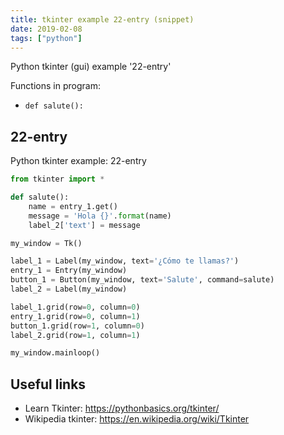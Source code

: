 ```yaml
---
title: tkinter example 22-entry (snippet)
date: 2019-02-08
tags: ["python"]
---
```

Python tkinter (gui) example '22-entry'

Functions in program: 
* `def salute():`

## 22-entry

Python tkinter example: 22-entry

```python
from tkinter import *

def salute():
    name = entry_1.get()
    message = 'Hola {}'.format(name)
    label_2['text'] = message

my_window = Tk()

label_1 = Label(my_window, text='¿Cómo te llamas?')
entry_1 = Entry(my_window)
button_1 = Button(my_window, text='Salute', command=salute)
label_2 = Label(my_window)

label_1.grid(row=0, column=0)
entry_1.grid(row=0, column=1)
button_1.grid(row=1, column=0)
label_2.grid(row=1, column=1)

my_window.mainloop()


```

## Useful links

- Learn Tkinter: https://pythonbasics.org/tkinter/
- Wikipedia tkinter: https://en.wikipedia.org/wiki/Tkinter
